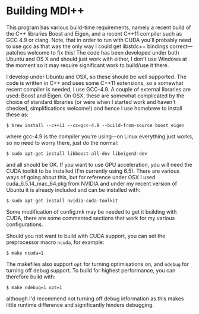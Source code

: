 # Building MDI++ #

This program has various build-time requirements, namely a recent
build of the C++ libraries Boost and Eigen, and a recent C++11
compiler such as GCC 4.9 or clang.  Note, that in order to run with
CUDA you'll probably need to use gcc as that was the only way I could
get libstdc++ bindings correct—patches welcome to fix this!  The code
has been developed under both Ubuntu and OS X and should just work
with either, I don't use Windows at the moment so it may require
significant work to build/use it there.

I develop under Ubuntu and OSX, so these should be well supported.
The code is written in C++ and uses some C++11 extensions, so a
somewhat recent compiler is needed, I use GCC-4.9.  A couple of
external libraries are used: Boost and Eigen.  On OSX, these are
somewhat complicated by the choice of standard libraries (or were when
I started work and haven't checked, simplifications welcome!) and
hence I use homebrew to install these as:

    $ brew install --c++11 --cc=gcc-4.9 --build-from-source boost eigen

where gcc-4.9 is the compiler you're using—on Linux everything just
works, so no need to worry there, just do the normal:

    $ sudo apt-get install libboost-all-dev libeigen3-dev

and all should be OK.  If you want to use GPU acceleration, you will
need the CUDA toolkit to be installed (I'm currently using 6.5).
There are various ways of going about this, but for reference under
OSX I used cuda_6.5.14_mac_64.pkg from NVIDIA and under my recent
version of Ubuntu it is already included and can be installed with:

    $ sudo apt-get install nvidia-cuda-toolkit

Some modification of config.mk may be needed to get it building with
CUDA, there are some commented sections that work for my various
configurations.

Should you not want to build with CUDA support, you can set the
preprocessor macro `ncuda`, for example:

    $ make ncuda=1

The makefiles also support `opt` for turning optimisations on, and
`ndebug` for turning off debug support.  To build for highest
performance, you can therefore build with:

    $ make ndebug=1 opt=1

although I'd recommend not turning off debug information as this makes
little runtime difference and significantly hinders debugging.
